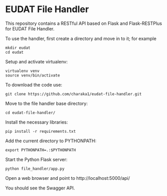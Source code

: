EUDAT File Handler
==================

This repository contains a RESTful API based on Flask and Flask-RESTPlus for EUDAT File Handler.

To use the handler, first create a directory and move in to it; for example

    mkdir eudat
    cd eudat

Setup and activate virtualenv:

    virtualenv venv
    source venv/bin/activate

To download the code use:

    git clone https://github.com/charaka1/eudat-file-handler.git

Move to the file handler base directory:

    cd eudat-file-handler/

Install the necessary libraries:

    pip install -r requirements.txt

Add the current directory to PYTHONPATH:

    export PYTHONPATH=.:$PYTHONPATH

Start the Python Flask server:

    python file_handler/app.py

Open a web browser and point to http://localhost:5000/api/

You should see the Swagger API.
